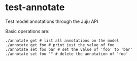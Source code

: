 # test-annotate
Test model annotations through the Juju API

Basic operations are:
```
./annotate get # list all annotations on the model
./annotate get foo # print just the value of foo
./annotate set foo bar # set the value of 'foo' to 'bar'
./annotate set foo "" # delete the annotation of 'foo'
```

